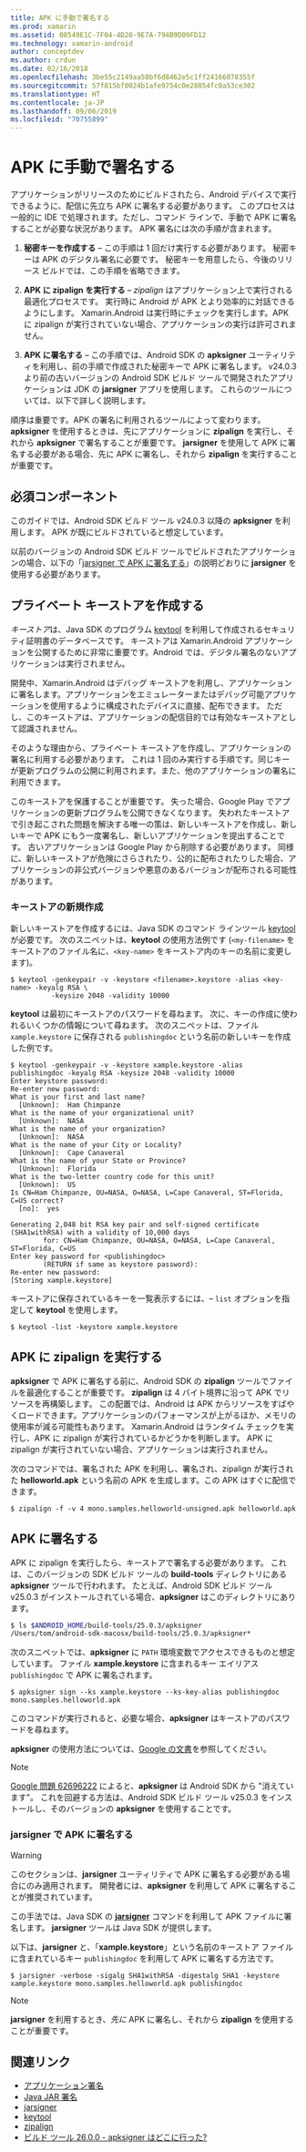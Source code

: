```yaml
---
title: APK に手動で署名する
ms.prod: xamarin
ms.assetid: 08549E1C-7F04-4D20-9E7A-794B9D09FD12
ms.technology: xamarin-android
author: conceptdev
ms.author: crdun
ms.date: 02/16/2018
ms.openlocfilehash: 3be55c2149aa58bf6d8462e5c1ff24166078355f
ms.sourcegitcommit: 57f815bf0024b1afe9754c0e28054fc0a53ce302
ms.translationtype: HT
ms.contentlocale: ja-JP
ms.lasthandoff: 09/06/2019
ms.locfileid: "70755899"
---
```

# <a name="manually-signing-the-apk"></a>APK に手動で署名する

アプリケーションがリリースのためにビルドされたら、Android デバイスで実行できるように、配信に先立ち APK に署名する必要があります。 このプロセスは一般的に IDE で処理されます。ただし、コマンド ラインで、手動で APK に署名することが必要な状況があります。 APK 署名には次の手順が含まれます。

1. **秘密キーを作成する** &ndash; この手順は 1 回だけ実行する必要があります。 秘密キーは APK のデジタル署名に必要です。
    秘密キーを用意したら、今後のリリース ビルドでは、この手順を省略できます。

2. **APK に zipalign を実行する** &ndash; *zipalign* はアプリケーション上で実行される最適化プロセスです。 実行時に Android が APK とより効率的に対話できるようにします。 Xamarin.Android は実行時にチェックを実行します。APK に zipalign が実行されていない場合、アプリケーションの実行は許可されません。

3. **APK に署名する** &ndash; この手順では、Android SDK の **apksigner** ユーティリティを利用し、前の手順で作成された秘密キーで APK に署名します。 v24.0.3 より前の古いバージョンの Android SDK ビルド ツールで開発されたアプリケーションは JDK の **jarsigner** アプリを使用します。 これらのツールについては、以下で詳しく説明します。 

順序は重要です。APK の署名に利用されるツールによって変わります。 **apksigner** を使用するときは、先にアプリケーションに **zipalign** を実行し、それから **apksigner** で署名することが重要です。  **jarsigner** を使用して APK に署名する必要がある場合、先に APK に署名し、それから **zipalign** を実行することが重要です。 

## <a name="prerequisites"></a>必須コンポーネント

このガイドでは、Android SDK ビルド ツール v24.0.3 以降の **apksigner** を利用します。 APK が既にビルドされていると想定しています。

以前のバージョンの Android SDK ビルド ツールでビルドされたアプリケーションの場合、以下の「[jarsigner で APK に署名する](#Sign_the_APK_with_jarsigner)」の説明どおりに **jarsigner** を使用する必要があります。

## <a name="create-a-private-keystore"></a>プライベート キーストアを作成する

*キーストア*は、Java SDK のプログラム [keytool](https://docs.oracle.com/javase/8/docs/technotes/tools/unix/keytool.html) を利用して作成されるセキュリティ証明書のデータベースです。 キーストアは Xamarin.Android アプリケーションを公開するために非常に重要です。Android では、デジタル署名のないアプリケーションは実行されません。

開発中、Xamarin.Android はデバッグ キーストアを利用し、アプリケーションに署名します。アプリケーションをエミュレーターまたはデバッグ可能アプリケーションを使用するように構成されたデバイスに直接、配布できます。
ただし、このキーストアは、アプリケーションの配信目的では有効なキーストアとして認識されません。

そのような理由から、プライベート キーストアを作成し、アプリケーションの署名に利用する必要があります。 これは 1 回のみ実行する手順です。同じキーが更新プログラムの公開に利用されます。また、他のアプリケーションの署名に利用できます。

このキーストアを保護することが重要です。 失った場合、Google Play でアプリケーションの更新プログラムを公開できなくなります。
失われたキーストアで引き起こされた問題を解決する唯一の策は、新しいキーストアを作成し、新しいキーで APK にもう一度署名し、新しいアプリケーションを提出することです。 古いアプリケーションは Google Play から削除する必要があります。 同様に、新しいキーストアが危険にさらされたり、公的に配布されたりした場合、アプリケーションの非公式バージョンや悪意のあるバージョンが配布される可能性があります。

### <a name="create-a-new-keystore"></a>キーストアの新規作成

新しいキーストアを作成するには、Java SDK のコマンド ラインツール [keytool](https://docs.oracle.com/javase/8/docs/technotes/tools/unix/keytool.html) が必要です。 次のスニペットは、**keytool** の使用方法例です (`<my-filename>` をキーストアのファイル名に、`<key-name>` をキーストア内のキーの名前に変更します)。

```shell
$ keytool -genkeypair -v -keystore <filename>.keystore -alias <key-name> -keyalg RSA \
          -keysize 2048 -validity 10000
```

**keytool** は最初にキーストアのパスワードを尋ねます。 次に、キーの作成に使われるいくつかの情報について尋ねます。 次のスニペットは、ファイル `xample.keystore` に保存される `publishingdoc` という名前の新しいキーを作成した例です。

```shell
$ keytool -genkeypair -v -keystore xample.keystore -alias publishingdoc -keyalg RSA -keysize 2048 -validity 10000
Enter keystore password:
Re-enter new password:
What is your first and last name?
  [Unknown]:  Ham Chimpanze
What is the name of your organizational unit?
  [Unknown]:  NASA
What is the name of your organization?
  [Unknown]:  NASA
What is the name of your City or Locality?
  [Unknown]:  Cape Canaveral
What is the name of your State or Province?
  [Unknown]:  Florida
What is the two-letter country code for this unit?
  [Unknown]:  US
Is CN=Ham Chimpanze, OU=NASA, O=NASA, L=Cape Canaveral, ST=Florida, C=US correct?
  [no]:  yes

Generating 2,048 bit RSA key pair and self-signed certificate (SHA1withRSA) with a validity of 10,000 days
        for: CN=Ham Chimpanze, OU=NASA, O=NASA, L=Cape Canaveral, ST=Florida, C=US
Enter key password for <publishingdoc>
        (RETURN if same as keystore password):
Re-enter new password:
[Storing xample.keystore]
```

キーストアに保存されているキーを一覧表示するには、&ndash; `list` オプションを指定して **keytool** を使用します。

```shell
$ keytool -list -keystore xample.keystore
```

## <a name="zipalign-the-apk"></a>APK に zipalign を実行する

**apksigner** で APK に署名する前に、Android SDK の **zipalign** ツールでファイルを最適化することが重要です。 **zipalign** は 4 バイト境界に沿って APK でリソースを再構築します。 この配置では、Android は APK からリソースをすばやくロードできます。アプリケーションのパフォーマンスが上がるほか、メモリの使用率が減る可能性もあります。 Xamarin.Android はランタイム チェックを実行し、APK に zipalign が実行されているかどうかを判断します。 APK に zipalign が実行されていない場合、アプリケーションは実行されません。

次のコマンドでは、署名された APK を利用し、署名され、zipalign が実行された **helloworld.apk** という名前の APK を生成します。この APK はすぐに配信できます。

```shell
$ zipalign -f -v 4 mono.samples.helloworld-unsigned.apk helloworld.apk
```

## <a name="sign-the-apk"></a>APK に署名する

APK に zipalign を実行したら、キーストアで署名する必要があります。 これは、このバージョンの SDK ビルド ツールの **build-tools** ディレクトリにある **apksigner** ツールで行われます。  たとえば、Android SDK ビルド ツール v25.0.3 がインストールされている場合、**apksigner** はこのディレクトリにあります。

```bash
$ ls $ANDROID_HOME/build-tools/25.0.3/apksigner
/Users/tom/android-sdk-macosx/build-tools/25.0.3/apksigner*
```

次のスニペットでは、**apksigner** に `PATH` 環境変数でアクセスできるものと想定しています。 ファイル **xample.keystore** に含まれるキー エイリアス `publishingdoc` で APK に署名されます。

```shell
$ apksigner sign --ks xample.keystore --ks-key-alias publishingdoc mono.samples.helloworld.apk
```

このコマンドが実行されると、必要な場合、**apksigner** はキーストアのパスワードを尋ねます。

**apksigner** の使用方法については、[Google の文書](https://developer.android.com/studio/command-line/apksigner.html)を参照してください。

> [!NOTE]
> [Google 問題 62696222](https://issuetracker.google.com/issues/62696222) によると、**apksigner** は Android SDK から "消えています"。 これを回避する方法は、Android SDK ビルド ツール v25.0.3 をインストールし、そのバージョンの **apksigner** を使用することです。  

<a name="Sign_the_APK_with_jarsigner" />

### <a name="sign-the-apk-with-jarsigner"></a>jarsigner で APK に署名する

> [!WARNING]
> このセクションは、**jarsigner** ユーティリティで APK に署名する必要がある場合にのみ適用されます。 開発者には、**apksigner** を利用して APK に署名することが推奨されています。

この手法では、Java SDK の **[jarsigner](https://docs.oracle.com/javase/8/docs/technotes/tools/windows/jarsigner.html)** コマンドを利用して APK ファイルに署名します。  **jarsigner** ツールは Java SDK が提供します。 

以下は、**jarsigner** と、「**xample.keystore**」という名前のキーストア ファイルに含まれているキー `publishingdoc` を利用して APK に署名する方法です。

```shell
$ jarsigner -verbose -sigalg SHA1withRSA -digestalg SHA1 -keystore xample.keystore mono.samples.helloworld.apk publishingdoc
```

> [!NOTE]
> **jarsigner** を利用するとき、_先に_ APK に署名し、それから **zipalign** を使用することが重要です。  

## <a name="related-links"></a>関連リンク

- [アプリケーション署名](https://source.android.com/security/apksigning/)
- [Java JAR 署名](https://docs.oracle.com/javase/8/docs/technotes~/jar/jar.html#Signed_JAR_File)
- [jarsigner](https://docs.oracle.com/javase/8/docs/technotes/tools/windows/jarsigner.html)
- [keytool](https://docs.oracle.com/javase/8/docs/technotes/tools/unix/keytool.html)
- [zipalign](https://developer.android.com/studio/command-line/zipalign.html)
- [ビルド ツール 26.0.0 - apksigner はどこに行った?](https://issuetracker.google.com/issues/62696222)
